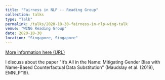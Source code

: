 ```yaml
---
title: "Fairness in NLP -- Reading Group"
collection: talks
type: "Talk"
permalink: /talks/2020-10-30-fairness-in-nlp-wing-talk
venue: "WING Reading Group"
date: 2020-10-30
location: "Singapore, Singapore"
---
```


[More information here (URL)](https://www.youtube.com/live/COPLeSQ6OAw?si=61TxFeBHRSrlB-8K)

I discuss about the paper &quot;It’s All in the Name: Mitigating Gender Bias with Name-Based Counterfactual Data Substitution&quot; (Maudslay et al. (2019), EMNLP&apos;19).
